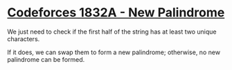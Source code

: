 # [Codeforces 1832A - New Palindrome](https://codeforces.com/problemset/problem/1832/A)

We just need to check if the first half of the string has at least two unique characters.

If it does, we can swap them to form a new palindrome; otherwise, no new palindrome can be formed.